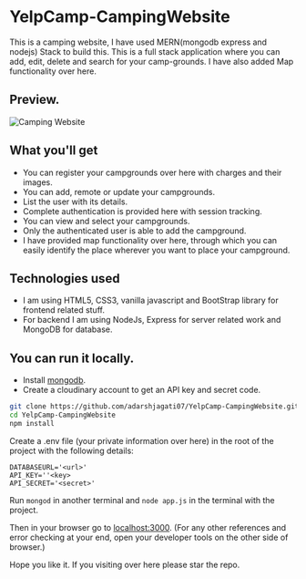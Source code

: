 # YelpCamp-CampingWebsite
This is a camping website, I have used MERN(mongodb express and nodejs) Stack to build this. This is a full stack application where you can add, edit, delete and search for your camp-grounds. I have also added Map functionality over here.

## Preview.
![Camping Website](https://github.com/adarshjagati07/YelpCamp-CampingWebsite-/assets/91245532/a68c5db0-834b-4ecb-8b0d-003e3f2f95fb)



## What you'll get
- You can register your campgrounds over here with charges and their images.
- You can add, remote or update your campgrounds.
- List the user with its details.
- Complete authentication is provided here with session tracking.
- You can view and select your campgrounds.
- Only the authenticated user is able to add the campground.
- I have provided map functionality over here, through which you can easily identify the place wherever you want to place your campground.

## Technologies used

- I am using HTML5, CSS3, vanilla javascript and BootStrap library for frontend related stuff.
- For backend I am using NodeJs, Express for server related work and MongoDB for database.

## You can run it locally.
- Install [mongodb](https://www.mongodb.com/).
-  Create a cloudinary account to get an API key and secret code.

```sh
git clone https://github.com/adarshjagati07/YelpCamp-CampingWebsite.git
cd YelpCamp-CampingWebsite
npm install
```

Create a .env file (your private information over here) in the root of the project with the following details:  

```
DATABASEURL='<url>'
API_KEY=''<key>
API_SECRET='<secret>'
```

Run ```mongod``` in another terminal and ```node app.js``` in the terminal with the project.  

Then in your browser go to [localhost:3000](http://localhost:3000/).
(For any other references and error checking at your end, open your developer tools on the other side of browser.)

Hope you like it.
If you visiting over here please star the repo.
